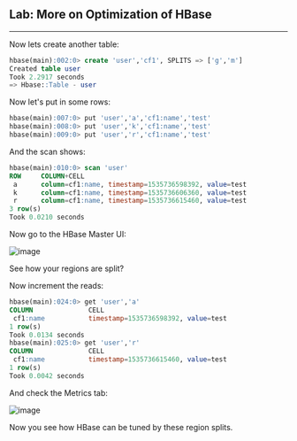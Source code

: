 ## Lab: More on Optimization of HBase


----

Now lets create another table:

```sql
hbase(main):002:0> create 'user','cf1', SPLITS => ['g','m']
Created table user
Took 2.2917 seconds
=> Hbase::Table - user
```

Now let's put in some rows:

```sql
hbase(main):007:0> put 'user','a','cf1:name','test'
hbase(main):008:0> put 'user','k','cf1:name','test'
hbase(main):009:0> put 'user','r','cf1:name','test'
```

And the scan shows:

```sql
hbase(main):010:0> scan 'user'
ROW     COLUMN+CELL
 a      column=cf1:name, timestamp=1535736598392, value=test
 k      column=cf1:name, timestamp=1535736606360, value=test
 r      column=cf1:name, timestamp=1535736615460, value=test
3 row(s)
Took 0.0210 seconds
```

Now go to the HBase Master UI:

![image](https://user-images.githubusercontent.com/558905/44928794-f8d6f680-ad26-11e8-9d4d-039960e10e42.png)

See how your regions are split?

Now increment the reads:

```sql
hbase(main):024:0> get 'user','a'
COLUMN              CELL
 cf1:name           timestamp=1535736598392, value=test
1 row(s)
Took 0.0134 seconds
hbase(main):025:0> get 'user','r'
COLUMN              CELL
 cf1:name           timestamp=1535736615460, value=test
1 row(s)
Took 0.0042 seconds
```

And check the Metrics tab:

![image](https://user-images.githubusercontent.com/558905/44929318-ab5b8900-ad28-11e8-838a-a3d44f279f0b.png)

Now you see how HBase can be tuned by these region splits.

